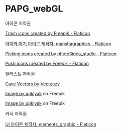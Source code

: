 # PAPG_webGL

아이콘 저작권

<a href="https://www.flaticon.com/free-icons/trash" title="trash icons">Trash icons created by Freepik - Flaticon</a>

<a href="https://www.flaticon.com/kr/free-icons/-" title="아이와 아기 아이콘">아이와 아기 아이콘  제작자: manshagraphics - Flaticon</a>

<a href="https://www.flaticon.com/free-icons/picking" title="picking icons">Picking icons created by photo3idea_studio - Flaticon</a>

<a href="https://www.flaticon.com/free-icons/push" title="push icons">Push icons created by Freepik - Flaticon</a>


일러스트 저작권

<a href="https://www.vecteezy.com/free-vector/cave">Cave Vectors by Vecteezy</a>

<a href="https://www.freepik.com/free-vector/mountain-cave-entrance-with-scenery-landscape_23738822.htm?query=ice%20cave#from_view=detail_alsolike#position=13&query=ice%20cave">Image by upklyak</a> on Freepik

<a href="https://www.freepik.com/free-vector/stone-cave-with-view-lake-mountains_24131278.htm#page=3&query=cave&position=33&from_view=search&track=sph">Image by upklyak</a> on Freepik


커서 저작권

<a href="https://www.flaticon.com/kr/free-icons/ui" title="ui 아이콘">Ui 아이콘  제작자: elements_graphic - Flaticon</a>

